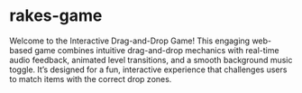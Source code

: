 # rakes-game
Welcome to the Interactive Drag-and-Drop Game! This engaging web-based game combines intuitive drag-and-drop mechanics with real-time audio feedback, animated level transitions, and a smooth background music toggle. It’s designed for a fun, interactive experience that challenges users to match items with the correct drop zones.

